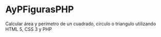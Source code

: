 # AyPFigurasPHP
Calcular área y perímetro de un cuadrado, círculo o triangulo utilizando HTML 5, CSS 3 y PHP
